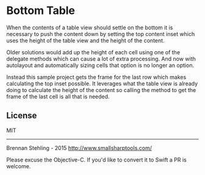 # Bottom Table

When the contents of a table view should settle on the bottom it is necessary to push
the content down by setting the top content inset which uses the height of the table
view and the height of the content.

Older solutions would add up the height of each cell using one of the delegate methods
which can cause a lot of extra processing. And now with autolayout and automatically
sizing cells that option is no longer an option.

Instead this sample project gets the frame for the last row which makes calculating
the top inset possible. It leverages what the table view is already doing to calculate
the height of the content so calling the method to get the frame of the last cell
is all that is needed.

## License

MIT

---
 
Brennan Stehling - 2015 
http://www.smallsharptools.com/

Please excuse the Objective-C. If you'd like to convert it to Swift a PR is welcome.
